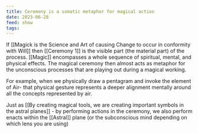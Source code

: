 ```yaml
---
title: Ceremony is a somatic metaphor for magical action
date: 2023-06-28
feed: show
tags:
---
```


If [[Magick is the Science and Art of causing Change to occur in conformity with Will]] then [[Ceremony 1]] is the visible part (the material part) of the process. [[Magic]] encompasses a whole sequence of spiritual, mental, and physical effects. The magical ceremony then almost acts as metaphor for the unconscious processes that are playing out during a magical working.

For example, when we physically draw a pentagram and invoke the element of Air- that physical gesture represents a deeper alignment mentally around all the concepts represented by air.

Just as [[By creating magical tools, we are creating important symbols in the astral planes]] - by performing actions in the ceremony, we also perform enacts within the [[Astral]] plane (or the subconscious mind depending on which lens you are using)